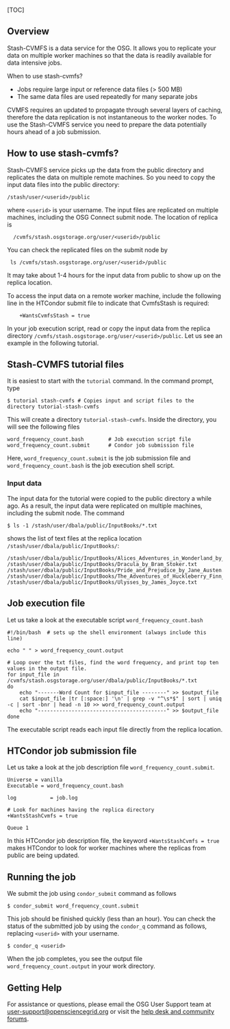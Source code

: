 [title]: - "Moving data to a worker machine with Stash-CVMFS"
[TOC]
 
## Overview

Stash-CVMFS is a data service for the OSG. It allows you to replicate your data on 
multiple worker machines so that the data is readily available for data intensive jobs. 

When to use stash-cvmfs?

* Jobs require large input or reference data files (> 500 MB)
* The same data files are used repeatedly for many separate jobs

CVMFS requires an updated to propagate through several layers of caching, therefore the data replication is not instantaneous to the worker nodes. To use the Stash-CVMFS service you need to prepare the data potentially hours ahead of a job submission.  

## How to use stash-cvmfs?

Stash-CVMFS service picks up the data from the public directory and replicates the data on multiple remote 
machines. So you need to copy the input data files into the public directory: 

	/stash/user/<userid>/public 

where `<userid>` is your username.  The input files are replicated on multiple machines, including the OSG Connect submit node. The location of replica is 

      /cvmfs/stash.osgstorage.org/user/<userid>/public 

 You can check the replicated files on the submit node by

     ls /cvmfs/stash.osgstorage.org/user/<userid>/public 

It may take about 1-4 hours for the input data from public to show up on the replica location. 

To access the input data on a remote worker machine, include the following line in the HTCondor submit file to indicate that CvmfsStash is required:

        +WantsCvmfsStash = true

In your job execution script,  read or copy the input data from the replica 
directory `/cvmfs/stash.osgstorage.org/user/<userid>/public`.  Let us see an 
example in the following tutorial. 

## Stash-CVMFS tutorial files

It is easiest to start with the `tutorial` command. In the command prompt, type

    $ tutorial stash-cvmfs # Copies input and script files to the directory tutorial-stash-cvmfs
 
This will create a directory `tutorial-stash-cvmfs`. Inside the directory, you will see the following files

    word_frequency_count.bash        # Job execution script file
    word_frequency_count.submit      # Condor job submission file

Here, `word_frequency_count.submit` is the job submission file and `word_frequency_count.bash` is the job execution shell script. 

### Input data 

The input data for the tutorial were copied to the public directory a while ago. As a result, the input data were replicated
on multiple machines, including the submit node. The command

    $ ls -1 /stash/user/dbala/public/InputBooks/*.txt

shows the list of text files at the replica location `/stash/user/dbala/public/InputBooks/`:

    /stash/user/dbala/public/InputBooks/Alices_Adventures_in_Wonderland_by_Lewis_Carroll.txt
    /stash/user/dbala/public/InputBooks/Dracula_by_Bram_Stoker.txt
    /stash/user/dbala/public/InputBooks/Pride_and_Prejudice_by_Jane_Austen.txt
    /stash/user/dbala/public/InputBooks/The_Adventures_of_Huckleberry_Finn_by_Mark_Twain.txt
    /stash/user/dbala/public/InputBooks/Ulysses_by_James_Joyce.txt


## Job execution file

Let us take a look at the executable script `word_frequency_count.bash`

    #!/bin/bash  # sets up the shell environment (always include this line)

    echo " " > word_frequency_count.output  

    # Loop over the txt files, find the word frequency, and print top ten values in the output file. 
    for input_file in /cvmfs/stash.osgstorage.org/user/dbala/public/InputBooks/*.txt
    do
        echo "-------Word Count for $input_file --------" >> $output_file
        cat $input_file |tr [:space:] '\n' | grep -v "^\s*$" | sort | uniq -c | sort -bnr | head -n 10 >> word_frequency_count.output
        echo "------------------------------------------" >> $output_file
    done

The executable script reads each input file directly from the replica location. 

## HTCondor job submission file

Let us take a look at the job description file `word_frequency_count.submit`. 
   
    Universe = vanilla
    Executable = word_frequency_count.bash

    log           = job.log

    # Look for machines having the replica directory
    +WantsStashCvmfs = true

    Queue 1

In this  HTCondor job description file, the keyword `+WantsStashCvmfs = true`  makes HTCondor to look for worker 
machines where the replicas from public are being updated. 

## Running the job 

We submit the job using `condor_submit` command as follows

	$ condor_submit word_frequency_count.submit 

This job should be finished quickly (less than an hour). You can check the status of the submitted job by using the `condor_q` command as follows, replacing `<userid>` with your username.

	$ condor_q <userid>

When the job completes, you see the output file `word_frequency_count.output` in your work directory.

## Getting Help
For assistance or questions, please email the OSG User Support team  at [user-support@opensciencegrid.org](mailto:user-support@opensciencegrid.org) or visit the [help desk and community forums](http://support.opensciencegrid.org).
